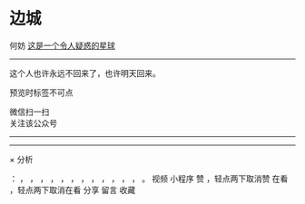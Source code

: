 #  边城

何妨  [ 这是一个令人疑惑的星球 ](javascript:void\(0\);)

__ _ _ _ _

  

  

这个人也许永远不回来了，也许明天回来。

预览时标签不可点

微信扫一扫  
关注该公众号





****



****



×  分析

：  ，  ，  ，  ，  ，  ，  ，  ，  ，  ，  ，  ，  。  视频  小程序  赞  ，轻点两下取消赞  在看  ，轻点两下取消在看
分享  留言  收藏


